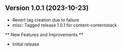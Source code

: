 
## Version 1.0.1 (2023-10-23)


* Revert tag creation due to failure
* misc: Tagged release 1.0.1 for content-contentstack


** New Features and Improvements **

- Initial release
